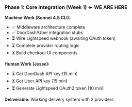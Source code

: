 ### Phase 1: Core Integration (Week 1) ← **WE ARE HERE**
**Machine Work (Sonnet 4.5 CLI):**
- ✅ Middleware architecture complete
- ✅ DoorDash/Uber integration stubs
- ⏳ Wire Lightspeed webhook (awaiting OAuth token)
- ⏳ Complete provider routing logic
- ⏳ Build checkout UI components

**Human Work (Jesse):**
- ⏳ Get DoorDash API key (15 min)
- ⏳ Get Uber API key (15 min)
- ⏳ Generate Lightspeed OAuth2 token (10 min)

**Deliverable:** Working delivery system with 2 providers
